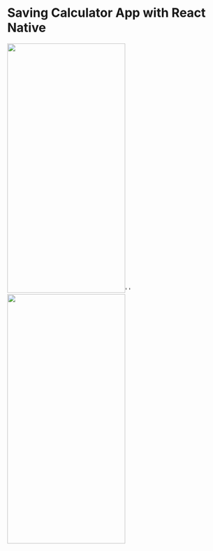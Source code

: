# Saving Calculator App with React Native
<image src="images/1.jpg" height="570" width="270">'               '<image src="images/2.jpg" height="570" width="270">

